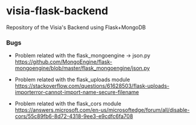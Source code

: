 # visia-flask-backend
Repository of the Visia's Backend using Flask+MongoDB


### Bugs
* Problem related with the flask_mongoengine -> json.py
https://github.com/MongoEngine/flask-mongoengine/blob/master/flask_mongoengine/json.py

* Problem related with the flask_uploads module
https://stackoverflow.com/questions/61628503/flask-uploads-importerror-cannot-import-name-secure-filename

* Problem related with the flask_cors module
https://answers.microsoft.com/en-us/microsoftedge/forum/all/disable-cors/55c89fb6-8d72-4318-9ee3-e9cdfc6fa708